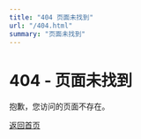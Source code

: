 ```yaml
---
title: "404 页面未找到"
url: "/404.html"
summary: "页面未找到"
---
```


# 404 - 页面未找到

抱歉，您访问的页面不存在。

[返回首页](/)

